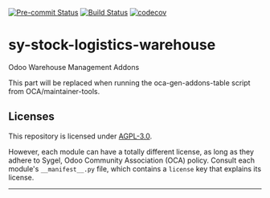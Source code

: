 
<!-- /!\ Non OCA Context : Set here the badge of your runbot / runboat instance. -->
[![Pre-commit Status](https://github.com/sygel-technology/sy-stock-logistics-warehouse/actions/workflows/pre-commit.yml/badge.svg?branch=15.0)](https://github.com/sygel-technology/sy-stock-logistics-warehouse/actions/workflows/pre-commit.yml?query=branch%3A15.0)
[![Build Status](https://github.com/sygel-technology/sy-stock-logistics-warehouse/actions/workflows/test.yml/badge.svg?branch=15.0)](https://github.com/sygel-technology/sy-stock-logistics-warehouse/actions/workflows/test.yml?query=branch%3A15.0)
[![codecov](https://codecov.io/gh/sygel-technology/sy-stock-logistics-warehouse/branch/15.0/graph/badge.svg)](https://codecov.io/gh/sygel-technology/sy-stock-logistics-warehouse)
<!-- /!\ Non OCA Context : Set here the badge of your translation instance. -->

<!-- /!\ do not modify above this line -->

# sy-stock-logistics-warehouse

Odoo Warehouse Management Addons

<!-- /!\ do not modify below this line -->

<!-- prettier-ignore-start -->

[//]: # (addons)

This part will be replaced when running the oca-gen-addons-table script from OCA/maintainer-tools.

[//]: # (end addons)

<!-- prettier-ignore-end -->

## Licenses

This repository is licensed under [AGPL-3.0](LICENSE).

However, each module can have a totally different license, as long as they adhere to Sygel, Odoo Community Association (OCA)
policy. Consult each module's `__manifest__.py` file, which contains a `license` key
that explains its license.

----
<!-- /!\ Non OCA Context : Set here the full description of your organization. -->
